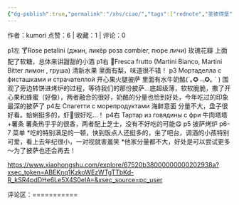 ```yaml
---
{"dg-publish":true,"permalink":"/xhs/ciao/","tags":["rednote","圣彼得堡"],"updated":"2025-03-17T22:48:39.658+08:00"}
---
```



作者：kumori
点赞：6   |   收藏：1   |   评论：0

p1左 🍸Rose petalini (джин, ликёр роза combier, пюре личи)  玫瑰花瓣 上面配了软糖，总体来讲甜甜的小酒
p1右 🍹Fresca frutto (Martini Bianco, Martini Bitter
лимон , груша) 清新水果 里面有梨，味道很不错！
p3 Мортаделла с фисташками и страчателлой 开心果火腿披萨 里面有水牛奶酪(´｡✪﹃✪｡ ` ) 围观了旁边转饼进烤炉的过程，等待我们的那份披萨…底超级薄，软软脆脆，撒了开心果和蜂蜜（好像），两者融合的很好，奶酪的分量也恰到好处，今年吃过的印象最深的披萨了
p4左 Спагетти с морепродуктами 海鲜意面 分量不大，盘子很好看。蛤蜊挺多的，虾🥺很好吃…！
p4右 Tapтар из говядины с фри 牛肉塔塔+薯条 薯条热乎乎的很香，两者配上芝士，没有不好吃的可能😋
p5 披萨烤炉
p6-7 菜单
*吃的特别满足的一顿，快到饭点人还挺多的，坐了吧台，调酒的小孩特别可爱，看上去年纪很小，一对视就害羞笑
*他家分量都不大，好处是可以尝试更多～为了披萨也还会再去！

https://www.xiaohongshu.com/explore/67520b38000000000202938a?xsec_token=ABEKnq1KzkoWEzWTgTTbKd-R_kSR4pdDHe6Le5X4S0eIA=&xsec_source=pc_user

评论区：===========

